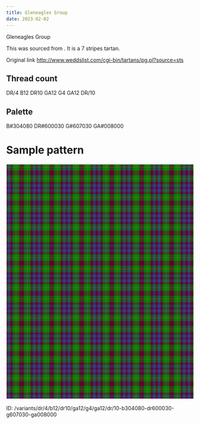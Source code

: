 ```yaml
---
title: Gleneagles Group
date: 2023-02-02
---
```

Gleneagles Group

This was sourced from <no value>.  It is a 7 stripes tartan.

Original link http://www.weddslist.com/cgi-bin/tartans/pg.pl?source=sts

## Thread count
DR/4 B12 DR10 GA12 G4 GA12 DR/10

## Palette
B#304080 DR#600030 G#607030 GA#008000

# Sample pattern

![Tartan detail](tartan.png "DR/4 B12 DR10 GA12 G4 GA12 DR/10 tartan")

ID: /variants/dr/4/b12/dr10/ga12/g4/ga12/dr/10-b304080-dr600030-g607030-ga008000